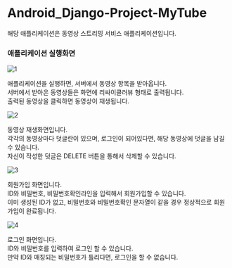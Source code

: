 # Android_Django-Project-MyTube
해당 애플리케이션은 동영상 스트리밍 서비스 애플리케이션입니다.

### 애플리케이션 실행화면
![1](https://user-images.githubusercontent.com/71406435/103261981-dd5b8380-49e6-11eb-8630-33c0389a92ea.png)

애플리케이션을 실행하면, 서버에서 동영상 항목을 받아옵니다.<br/>
서버에서 받아온 동영상들은 화면에 리싸이클러뷰 형태로 출력됩니다.<br/>
출력된 동영상을 클릭하면 동영상이 재생됩니다.<br/>

![2](https://user-images.githubusercontent.com/71406435/103262008-ee0bf980-49e6-11eb-8194-36ddf2deb5f7.png)

동영상 재생화면입니다.<br/>
각각의 동영상마다 덧글란이 있으며, 로그인이 되어있다면, 해당 동영상에 덧글을 남길 수 있습니다.<br/>
자신이 작성한 덧글은 DELETE 버튼을 통해서 삭제할 수 있습니다.<br/>

![3](https://user-images.githubusercontent.com/71406435/103262010-ef3d2680-49e6-11eb-9570-d26d3de12528.png)

회원가입 화면입니다.<br/>
ID와 비밀번호, 비밀번호확인라인을 입력해서 회원가입할 수 있습니다.<br/>
이미 생성된 ID가 없고, 비밀번호와 비밀번호확인 문자열이 같을 경우 정상적으로 회원가입이 완료됩니다.<br/>

![4](https://user-images.githubusercontent.com/71406435/103262011-efd5bd00-49e6-11eb-879e-1fb67d3bed24.png)

로그인 화면입니다.<br/>
ID와 비밀번호를 입력하여 로그인 할 수 있습니다.<br/>
만약 ID와 매칭되는 비밀번호가 틀리다면, 로그인을 할 수 없습니다.<br/>
